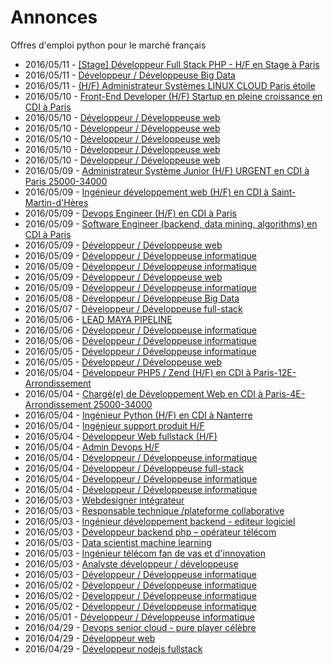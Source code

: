 # Annonces

Offres d'emploi python pour le marché français

* 2016/05/11 - [[Stage] Développeur Full Stack PHP - H/F en Stage à Paris](http://pyjobs.fr/job/1912/stage-developpeur-full-stack-php-h-f-en-stage-a-paris "[Stage] Développeur Full Stack PHP - H/F en Stage à Paris")
* 2016/05/11 - [Développeur / Développeuse Big Data](http://pyjobs.fr/job/1917/developpeur-developpeuse-big-data "Développeur / Développeuse Big Data")
* 2016/05/11 - [(H/F) Administrateur Systèmes LINUX CLOUD Paris étoile](http://pyjobs.fr/job/1918/h-f-administrateur-systemes-linux-cloud-paris-etoile "(H/F) Administrateur Systèmes LINUX CLOUD Paris étoile")
* 2016/05/10 - [Front-End Developer (H/F) Startup en pleine croissance en CDI à Paris](http://pyjobs.fr/job/1911/front-end-developer-h-f-startup-en-pleine-croissance-en-cdi-a-paris "Front-End Developer (H/F) Startup en pleine croissance en CDI à Paris")
* 2016/05/10 - [Développeur / Développeuse web](http://pyjobs.fr/job/1914/developpeur-developpeuse-web "Développeur / Développeuse web")
* 2016/05/10 - [Développeur / Développeuse web](http://pyjobs.fr/job/1913/developpeur-developpeuse-web "Développeur / Développeuse web")
* 2016/05/10 - [Développeur / Développeuse web](http://pyjobs.fr/job/1915/developpeur-developpeuse-web "Développeur / Développeuse web")
* 2016/05/10 - [Développeur / Développeuse web](http://pyjobs.fr/job/1916/developpeur-developpeuse-web "Développeur / Développeuse web")
* 2016/05/10 - [Développeur / Développeuse web](http://pyjobs.fr/job/1908/developpeur-developpeuse-web "Développeur / Développeuse web")
* 2016/05/09 - [Administrateur Système Junior (H/F) URGENT en CDI à Paris 25000-34000](http://pyjobs.fr/job/1905/administrateur-systeme-junior-h-f-urgent-en-cdi-a-paris-25000-34000 "Administrateur Système Junior (H/F) URGENT en CDI à Paris 25000-34000")
* 2016/05/09 - [Ingénieur développement web (H/F) en CDI à Saint-Martin-d'Hères](http://pyjobs.fr/job/1904/ingenieur-developpement-web-h-f-en-cdi-a-saint-martin-dheres "Ingénieur développement web (H/F) en CDI à Saint-Martin-d'Hères")
* 2016/05/09 - [Devops Engineer (H/F) en CDI à Paris](http://pyjobs.fr/job/1902/devops-engineer-h-f-en-cdi-a-paris "Devops Engineer (H/F) en CDI à Paris")
* 2016/05/09 - [Software Engineer (backend, data mining, algorithms) en CDI à Paris](http://pyjobs.fr/job/1901/software-engineer-backend-data-mining-algorithms-en-cdi-a-paris "Software Engineer (backend, data mining, algorithms) en CDI à Paris")
* 2016/05/09 - [Développeur / Développeuse web](http://pyjobs.fr/job/1906/developpeur-developpeuse-web "Développeur / Développeuse web")
* 2016/05/09 - [Développeur / Développeuse informatique](http://pyjobs.fr/job/1907/developpeur-developpeuse-informatique "Développeur / Développeuse informatique")
* 2016/05/09 - [Développeur / Développeuse informatique](http://pyjobs.fr/job/1909/developpeur-developpeuse-informatique "Développeur / Développeuse informatique")
* 2016/05/09 - [Développeur / Développeuse web](http://pyjobs.fr/job/1903/developpeur-developpeuse-web "Développeur / Développeuse web")
* 2016/05/09 - [Développeur / Développeuse informatique](http://pyjobs.fr/job/1910/developpeur-developpeuse-informatique "Développeur / Développeuse informatique")
* 2016/05/08 - [Développeur / Développeuse Big Data](http://pyjobs.fr/job/1900/developpeur-developpeuse-big-data "Développeur / Développeuse Big Data")
* 2016/05/07 - [Développeur / Développeuse full-stack](http://pyjobs.fr/job/1899/developpeur-developpeuse-full-stack "Développeur / Développeuse full-stack")
* 2016/05/06 - [LEAD MAYA PIPELINE](http://pyjobs.fr/job/1894/lead-maya-pipeline "LEAD MAYA PIPELINE")
* 2016/05/06 - [Développeur / Développeuse informatique](http://pyjobs.fr/job/1895/developpeur-developpeuse-informatique "Développeur / Développeuse informatique")
* 2016/05/06 - [Développeur / Développeuse informatique](http://pyjobs.fr/job/1893/developpeur-developpeuse-informatique "Développeur / Développeuse informatique")
* 2016/05/05 - [Développeur / Développeuse informatique](http://pyjobs.fr/job/1891/developpeur-developpeuse-informatique "Développeur / Développeuse informatique")
* 2016/05/05 - [Développeur / Développeuse web](http://pyjobs.fr/job/1892/developpeur-developpeuse-web "Développeur / Développeuse web")
* 2016/05/04 - [Développeur PHP5 / Zend (H/F) en CDI à Paris-12E-Arrondissement](http://pyjobs.fr/job/1884/developpeur-php5-zend-h-f-en-cdi-a-paris-12e-arrondissement "Développeur PHP5 / Zend (H/F) en CDI à Paris-12E-Arrondissement")
* 2016/05/04 - [Chargé(e) de Développement Web en CDI à Paris-4E-Arrondissement 25000-34000](http://pyjobs.fr/job/1885/charge-e-de-developpement-web-en-cdi-a-paris-4e-arrondissement-25000-34000 "Chargé(e) de Développement Web en CDI à Paris-4E-Arrondissement 25000-34000")
* 2016/05/04 - [Ingénieur Python (H/F) en CDI à Nanterre](http://pyjobs.fr/job/1880/ingenieur-python-h-f-en-cdi-a-nanterre "Ingénieur Python (H/F) en CDI à Nanterre")
* 2016/05/04 - [Ingénieur support produit H/F](http://pyjobs.fr/job/1883/ingenieur-support-produit-h-f "Ingénieur support produit H/F")
* 2016/05/04 - [Développeur Web fullstack (H/F)](http://pyjobs.fr/job/1881/developpeur-web-fullstack-h-f "Développeur Web fullstack (H/F)")
* 2016/05/04 - [Admin Devops H/F](http://pyjobs.fr/job/1886/admin-devops-h-f "Admin Devops H/F")
* 2016/05/04 - [Développeur / Développeuse informatique](http://pyjobs.fr/job/1887/developpeur-developpeuse-informatique "Développeur / Développeuse informatique")
* 2016/05/04 - [Développeur / Développeuse full-stack](http://pyjobs.fr/job/1889/developpeur-developpeuse-full-stack "Développeur / Développeuse full-stack")
* 2016/05/04 - [Développeur / Développeuse informatique](http://pyjobs.fr/job/1897/developpeur-developpeuse-informatique "Développeur / Développeuse informatique")
* 2016/05/04 - [Développeur / Développeuse informatique](http://pyjobs.fr/job/1888/developpeur-developpeuse-informatique "Développeur / Développeuse informatique")
* 2016/05/03 - [Webdesigner intégrateur](http://pyjobs.fr/job/1876/webdesigner-integrateur "Webdesigner intégrateur")
* 2016/05/03 - [Responsable technique /plateforme collaborative](http://pyjobs.fr/job/1878/responsable-technique-plateforme-collaborative "Responsable technique /plateforme collaborative")
* 2016/05/03 - [Ingénieur développement backend - editeur logiciel](http://pyjobs.fr/job/1877/ingenieur-developpement-backend-editeur-logiciel "Ingénieur développement backend - editeur logiciel")
* 2016/05/03 - [Développeur backend php – opérateur télécom](http://pyjobs.fr/job/1873/developpeur-backend-php-operateur-telecom "Développeur backend php – opérateur télécom")
* 2016/05/03 - [Data scientist machine learning](http://pyjobs.fr/job/1875/data-scientist-machine-learning "Data scientist machine learning")
* 2016/05/03 - [Ingénieur télécom fan de vas et d'innovation](http://pyjobs.fr/job/1874/ingenieur-telecom-fan-de-vas-et-dinnovation "Ingénieur télécom fan de vas et d'innovation")
* 2016/05/03 - [Analyste développeur / développeuse](http://pyjobs.fr/job/1890/analyste-developpeur-developpeuse "Analyste développeur / développeuse")
* 2016/05/03 - [Développeur / Développeuse informatique](http://pyjobs.fr/job/1896/developpeur-developpeuse-informatique "Développeur / Développeuse informatique")
* 2016/05/02 - [Développeur / Développeuse informatique](http://pyjobs.fr/job/1879/developpeur-developpeuse-informatique "Développeur / Développeuse informatique")
* 2016/05/02 - [Développeur / Développeuse informatique](http://pyjobs.fr/job/1872/developpeur-developpeuse-informatique "Développeur / Développeuse informatique")
* 2016/05/02 - [Développeur / Développeuse informatique](http://pyjobs.fr/job/1871/developpeur-developpeuse-informatique "Développeur / Développeuse informatique")
* 2016/05/01 - [Développeur / Développeuse informatique](http://pyjobs.fr/job/1898/developpeur-developpeuse-informatique "Développeur / Développeuse informatique")
* 2016/04/29 - [Devops senior cloud - pure player célèbre](http://pyjobs.fr/job/1859/devops-senior-cloud-pure-player-celebre "Devops senior cloud - pure player célèbre")
* 2016/04/29 - [Développeur web](http://pyjobs.fr/job/1863/developpeur-web "Développeur web")
* 2016/04/29 - [Développeur nodejs fullstack](http://pyjobs.fr/job/1862/developpeur-nodejs-fullstack "Développeur nodejs fullstack")

